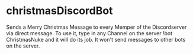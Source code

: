 # christmasDiscordBot
Sends a Merry Christmas Message to every Memper of the Discordserver via direct message. To use it, type in any Channel on the server !bot ChristmasNuke and it will do its job. It won't send messages to other bots on the server.
